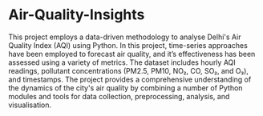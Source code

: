 # Air-Quality-Insights
This project employs a data-driven methodology to analyse Delhi's Air Quality Index (AQI) using Python. In this project, time-series approaches have been employed to forecast air quality, and it’s effectiveness has been assessed using a variety of metrics. The dataset includes hourly AQI readings, pollutant concentrations (PM2.5, PM10, NO₂, CO, SO₂, and O₃), and timestamps. The project provides a comprehensive understanding of the dynamics of the city's air quality by combining a number of Python modules and tools for data collection, preprocessing, analysis, and visualisation.
